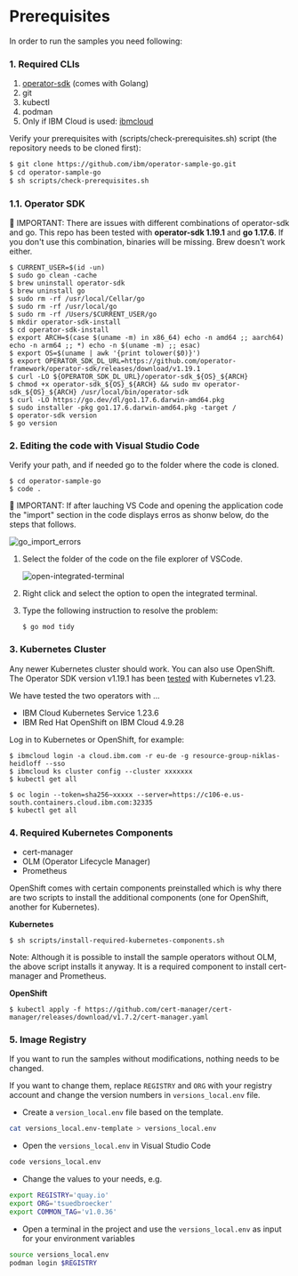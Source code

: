 # Prerequisites

In order to run the samples you need following:

### 1. Required CLIs

1. [operator-sdk](https://sdk.operatorframework.io/docs/installation/) (comes with Golang)
2. git
3. kubectl
4. podman
5. Only if IBM Cloud is used: [ibmcloud](https://cloud.ibm.com/docs/cli?topic=cli-install-ibmcloud-cli)

Verify your prerequisites with (scripts/check-prerequisites.sh) script (the repository needs to be cloned first):

```sh
$ git clone https://github.com/ibm/operator-sample-go.git
$ cd operator-sample-go
$ sh scripts/check-prerequisites.sh
```

### 1.1. Operator SDK

🔴 IMPORTANT: There are issues with different combinations of operator-sdk and go. This repo has been tested with **operator-sdk 1.19.1** and **go 1.17.6**. If you don't use this combination, binaries will be missing. Brew doesn't work either.

```
$ CURRENT_USER=$(id -un)
$ sudo go clean -cache
$ brew uninstall operator-sdk
$ brew uninstall go
$ sudo rm -rf /usr/local/Cellar/go
$ sudo rm -rf /usr/local/go
$ sudo rm -rf /Users/$CURRENT_USER/go
$ mkdir operator-sdk-install
$ cd operator-sdk-install
$ export ARCH=$(case $(uname -m) in x86_64) echo -n amd64 ;; aarch64) echo -n arm64 ;; *) echo -n $(uname -m) ;; esac)
$ export OS=$(uname | awk '{print tolower($0)}')
$ export OPERATOR_SDK_DL_URL=https://github.com/operator-framework/operator-sdk/releases/download/v1.19.1
$ curl -LO ${OPERATOR_SDK_DL_URL}/operator-sdk_${OS}_${ARCH}
$ chmod +x operator-sdk_${OS}_${ARCH} && sudo mv operator-sdk_${OS}_${ARCH} /usr/local/bin/operator-sdk
$ curl -LO https://go.dev/dl/go1.17.6.darwin-amd64.pkg
$ sudo installer -pkg go1.17.6.darwin-amd64.pkg -target /
$ operator-sdk version
$ go version
```

### 2. Editing the code with Visual Studio Code

Verify your path, and if needed go to the folder where the code is cloned.

```shell
$ cd operator-sample-go
$ code .
```

🔴 IMPORTANT: If after lauching VS Code and opening the application code the "import" section in the code displays erros as shonw below, do the steps that follows.

![go_import_errors](/Users/alainairom/Devs/operator-sample-go-documentation/documentation/images/go_import_errors.png)

1. Select the folder of the code on the file explorer of VSCode.

   ![open-integrated-terminal](/Users/alainairom/Devs/operator-sample-go-documentation/documentation/images/open-integrated-terminal.png)

2. Right click and select the option to open the integrated terminal.

3. Type the following instruction to resolve the problem:

   ```shell
   $ go mod tidy
   ```

   

### 3. Kubernetes Cluster

Any newer Kubernetes cluster should work. You can also use OpenShift. The Operator SDK version v1.19.1 has been [tested](https://github.com/kubernetes/client-go#versioning) with Kubernetes v1.23. 

We have tested the two operators with ...

* IBM Cloud Kubernetes Service 1.23.6
* IBM Red Hat OpenShift on IBM Cloud 4.9.28

Log in to Kubernetes or OpenShift, for example:

```
$ ibmcloud login -a cloud.ibm.com -r eu-de -g resource-group-niklas-heidloff --sso
$ ibmcloud ks cluster config --cluster xxxxxxx
$ kubectl get all
```

```
$ oc login --token=sha256~xxxxx --server=https://c106-e.us-south.containers.cloud.ibm.com:32335
$ kubectl get all
```

### 4. Required Kubernetes Components

* cert-manager
* OLM (Operator Lifecycle Manager)
* Prometheus

OpenShift comes with certain components preinstalled which is why there are two scripts to install the additional components (one for OpenShift, another for Kubernetes).

**Kubernetes**

```
$ sh scripts/install-required-kubernetes-components.sh
```
Note: Although it is possible to install the sample operators without OLM, the above script installs it anyway.  It is a required component to install cert-manager and Prometheus.

**OpenShift**

```
$ kubectl apply -f https://github.com/cert-manager/cert-manager/releases/download/v1.7.2/cert-manager.yaml
```

### 5. Image Registry

If you want to run the samples without modifications, nothing needs to be changed.

If you want to change them, replace `REGISTRY` and `ORG` with your registry account and change the version numbers in `versions_local.env` file. 

* Create a `version_local.env` file based on the template.

```sh
cat versions_local.env-template > versions_local.env
```

* Open the `versions_local.env` in Visual Studio Code

```sh
code versions_local.env
```

* Change the values to your needs, e.g.

```sh
export REGISTRY='quay.io'
export ORG='tsuedbroecker'
export COMMON_TAG='v1.0.36'
```

* Open a terminal in the project and use the `versions_local.env` as input for your environment variables

```sh
source versions_local.env
podman login $REGISTRY
```